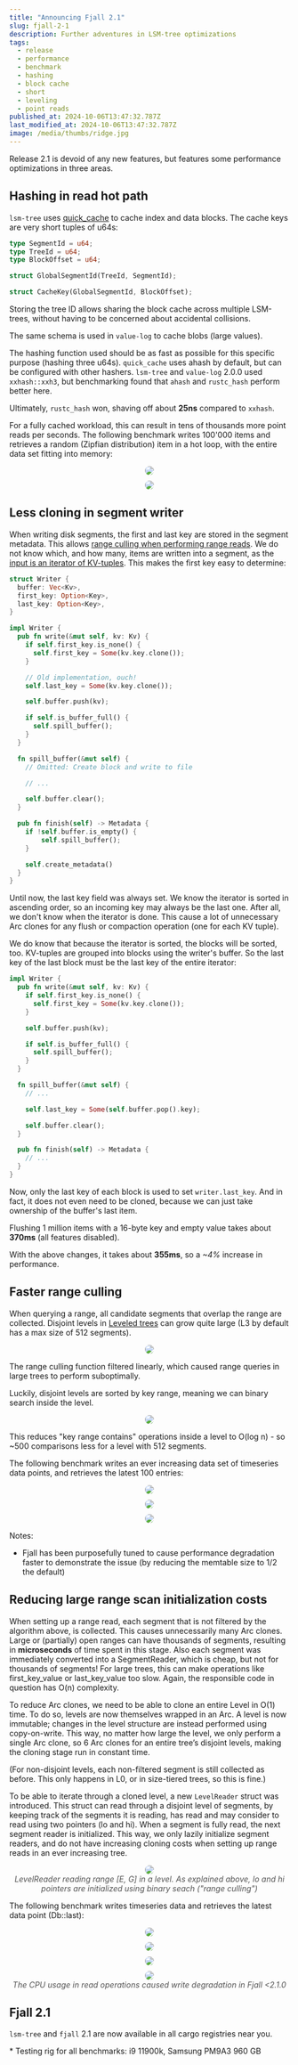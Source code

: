 ```yaml
---
title: "Announcing Fjall 2.1"
slug: fjall-2-1
description: Further adventures in LSM-tree optimizations
tags:
  - release
  - performance
  - benchmark
  - hashing
  - block cache
  - short
  - leveling
  - point reads
published_at: 2024-10-06T13:47:32.787Z
last_modified_at: 2024-10-06T13:47:32.787Z
image: /media/thumbs/ridge.jpg
---
```


Release 2.1 is devoid of any new features, but features some performance optimizations in three areas.

## Hashing in read hot path

`lsm-tree` uses [quick_cache](https://github.com/arthurprs/quick-cache) to cache index and data blocks.
The cache keys are very short tuples of u64s:

```rust
type SegmentId = u64;
type TreeId = u64;
type BlockOffset = u64;

struct GlobalSegmentId(TreeId, SegmentId);

struct CacheKey(GlobalSegmentId, BlockOffset);
```

Storing the tree ID allows sharing the block cache across multiple LSM-trees, without having to be concerned about accidental collisions.

The same schema is used in `value-log` to cache blobs (large values).

The hashing function used should be as fast as possible for this specific purpose (hashing three u64s).
`quick_cache` uses ahash by default, but can be configured with other hashers.
`lsm-tree` and `value-log` 2.0.0 used `xxhash::xxh3`, but benchmarking found that `ahash` and `rustc_hash` perform better here.

Ultimately, `rustc_hash` won, shaving off about **25ns** compared to `xxhash`.

For a fully cached workload, this can result in tens of thousands more point reads per seconds.
The following benchmark writes 100'000 items and retrieves a random (Zipfian distribution) item in a hot loop, with the entire data set fitting into memory:

<div style="margin-top: 10px; width: 100%; display: flex; justify-content: center">
  <img style="border-radius: 16px; max-height: 500px" src="/media/posts/fjall-21/full_cached_read.png" />
</div>

<div style="margin-top: 10px; width: 100%; display: flex; justify-content: center">
  <img style="border-radius: 16px; max-height: 500px" src="/media/posts/fjall-21/full_cached_latency.png" />
</div>

## Less cloning in segment writer

When writing disk segments, the first and last key are stored in the segment metadata.
This allows [range culling when performing range reads](/post/lsm-leveling#range-reads).
We do not know which, and how many, items are written into a segment, as the [input is an iterator of KV-tuples](/post/block-format#turning-iterators-into-blocks).
This makes the first key easy to determine:

```rs
struct Writer {
  buffer: Vec<Kv>,
  first_key: Option<Key>,
  last_key: Option<Key>,
}

impl Writer {
  pub fn write(&mut self, kv: Kv) {
    if self.first_key.is_none() {
      self.first_key = Some(kv.key.clone());
    }

    // Old implementation, ouch!
    self.last_key = Some(kv.key.clone());

    self.buffer.push(kv);

    if self.is_buffer_full() {
      self.spill_buffer();
    }
  }

  fn spill_buffer(&mut self) {
    // Omitted: Create block and write to file

    // ...

    self.buffer.clear();
  }

  pub fn finish(self) -> Metadata {
    if !self.buffer.is_empty() {
        self.spill_buffer();
    }

    self.create_metadata()
  }
}
```

Until now, the last key field was always set.
We know the iterator is sorted in ascending order, so an incoming key may always be the last one.
After all, we don't know when the iterator is done.
This cause a lot of unnecessary Arc clones for any flush or compaction operation (one for each KV tuple).

We do know that because the iterator is sorted, the blocks will be sorted, too.
KV-tuples are grouped into blocks using the writer's buffer.
So the last key of the last block must be the last key of the entire iterator:

```rs
impl Writer {
  pub fn write(&mut self, kv: Kv) {
    if self.first_key.is_none() {
      self.first_key = Some(kv.key.clone());
    }

    self.buffer.push(kv);

    if self.is_buffer_full() {
      self.spill_buffer();
    }
  }

  fn spill_buffer(&mut self) {
    // ...

    self.last_key = Some(self.buffer.pop().key);

    self.buffer.clear();
  }

  pub fn finish(self) -> Metadata {
    // ...
  }
}
```

Now, only the last key of each block is used to set `writer.last_key`.
And in fact, it does not even need to be cloned, because we can just take ownership of the buffer's last item.

Flushing 1 million items with a 16-byte key and empty value takes about **370ms** (all features disabled).

With the above changes, it takes about **355ms**, so a _~4%_ increase in performance.

## Faster range culling

When querying a range, all candidate segments that overlap the range are collected.
Disjoint levels in [Leveled trees](/post/lsm-leveling#level-fanout) can grow quite large (L3 by default has a max size of 512 segments).

<div style="margin-top: 10px; width: 100%; display: flex; justify-content: center">
  <img style="border-radius: 16px; max-height: 500px" src="/media/posts/lsm-leveling/leveled_range_read.svg" />
</div>

The range culling function filtered linearly, which caused range queries in large trees to perform suboptimally.

Luckily, disjoint levels are sorted by key range, meaning we can binary search inside the level.

<div style="margin-top: 10px; width: 100%; display: flex; justify-content: center">
  <img style="border-radius: 16px; max-height: 350px" src="/media/posts/fjall-21/range_culling_compare.svg" />
</div>

This reduces "key range contains" operations inside a level to O(log n) - so ~500 comparisons less for a level with 512 segments.

The following benchmark writes an ever increasing data set of timeseries data points, and retrieves the latest 100 entries:

<div style="margin-top: 10px; width: 100%; display: flex; justify-content: center">
  <img style="border-radius: 16px; max-height: 500px" src="/media/posts/fjall-21/disjoint_range_culling_write_ops.png" />
</div>

<div style="margin-top: 10px; width: 100%; display: flex; justify-content: center">
  <img style="border-radius: 16px; max-height: 500px" src="/media/posts/fjall-21/disjoint_range_culling_read_latency.png" />
</div>

<div style="margin-top: 10px; width: 100%; display: flex; justify-content: center">
  <img style="border-radius: 16px; max-height: 500px" src="/media/posts/fjall-21/disjoint_range_culling_read_rate.png" />
</div>

Notes:

- Fjall has been purposefully tuned to cause performance degradation faster to demonstrate the issue (by reducing the memtable size to 1/2 the default)

## Reducing large range scan initialization costs

When setting up a range read, each segment that is not filtered by the algorithm above, is collected.
This causes unnecessarily many Arc clones. Large or (partially) open ranges can have thousands of segments, resulting in **microseconds** of time spent in this stage.
Also each segment was immediately converted into a SegmentReader, which is cheap, but not for thousands of segments!
For large trees, this can make operations like first_key_value or last_key_value too slow.
Again, the responsible code in question has O(n) complexity.

To reduce Arc clones, we need to be able to clone an entire Level in O(1) time.
To do so, levels are now themselves wrapped in an Arc.
A level is now immutable; changes in the level structure are instead performed using copy-on-write.
This way, no matter how large the level, we only perform a single Arc clone, so 6 Arc clones for an entire tree’s disjoint levels, making the cloning stage run in constant time.

(For non-disjoint levels, each non-filtered segment is still collected as before. This only happens in L0, or in size-tiered trees, so this is fine.)

To be able to iterate through a cloned level, a new `LevelReader` struct was introduced.
This struct can read through a disjoint level of segments, by keeping track of the segments it is reading, has read and may consider to read using two pointers (lo and hi).
When a segment is fully read, the next segment reader is initialized.
This way, we only lazily initialize segment readers, and do not have increasing cloning costs when setting up range reads in an ever increasing tree.

<div style="margin-top: 10px; width: 100%; display: flex; justify-content: center">
  <img style="border-radius: 16px; max-height: 400px" src="/media/posts/fjall-21/level_reader.svg" />
</div>
<div class="text-sm mt-1" style="text-align: center; opacity: 0.75">
  <i>LevelReader reading range [E, G] in a level. As explained above, lo and hi pointers are initialized using binary seach ("range culling")</i>
</div>

The following benchmark writes timeseries data and retrieves the latest data point (Db::last):

<div style="margin-top: 10px; width: 100%; display: flex; justify-content: center">
  <img style="border-radius: 16px; max-height: 500px" src="/media/posts/fjall-21/ts_last_read_rate.png" />
</div>

<div style="margin-top: 10px; width: 100%; display: flex; justify-content: center">
  <img style="border-radius: 16px; max-height: 500px" src="/media/posts/fjall-21/ts_last_read_latency.png" />
</div>

<div style="margin-top: 10px; width: 100%; display: flex; justify-content: center">
  <img style="border-radius: 16px; max-height: 500px" src="/media/posts/fjall-21/ts_last_write_ops.png" />
</div>

<div style="margin-top: 10px; width: 100%; display: flex; justify-content: center">
  <img style="border-radius: 16px; max-height: 500px" src="/media/posts/fjall-21/ts_last_write_rate.png" />
</div>
<div class="text-sm mt-1" style="text-align: center; opacity: 0.75">
  <i>The CPU usage in read operations caused write degradation in Fjall &lt;2.1.0</i>
</div>

## Fjall 2.1

`lsm-tree` and `fjall` 2.1 are now available in all cargo registries near you.

\* Testing rig for all benchmarks: i9 11900k, Samsung PM9A3 960 GB
